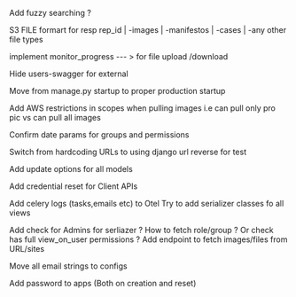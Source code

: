 Add fuzzy searching ?

S3 FILE formart for resp
rep_id
    | -images
    | -manifestos
    | -cases
    | -any other file types

implement monitor_progress --- > for file upload /download


Hide users-swagger for external

Move from manage.py startup to proper production startup

Add AWS restrictions in scopes when pulling images i.e can pull only pro pic vs can pull all images

Confirm date params for groups and permissions


Switch from hardcoding URLs to using django url reverse for test

Add update options for all models

Add credential reset for Client APIs

Add celery logs (tasks,emails etc) to Otel
Try to add serializer classes fo all views

Add check for Admins for serliazer ? How to fetch role/group ? Or check has full view_on_user permissions ?
Add endpoint to fetch images/files from URL/sites

Move all email strings to configs

Add password to apps (Both on creation and reset)
